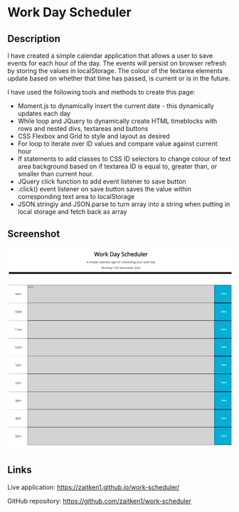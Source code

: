 # Work Day Scheduler

## Description

I have created a simple calendar application that allows a user to save events for each hour of the day. The events will persist on browser refresh by storing the values in localStorage. The colour of the textarea elements update based on whether that time has passed, is current or is in the future.

I have used the following tools and methods to create this page:

* Moment.js to dynamically insert the current date - this dynamically updates each day
* While loop and JQuery to dynamically create HTML timeblocks with rows and nested divs, textareas and buttons
* CSS Flexbox and Grid to style and layout as desired
* For loop to iterate over ID values and compare value against current hour
* If statements to add classes to CSS ID selectors to change colour of text area background based on if textarea ID is equal to, greater than, or smaller than current hour.
* JQuery click function to add event listener to save button
* .click() event listener on save button saves the value within corresponding text area to localStorage
* JSON.stringiy and JSON.parse to turn array into a string when putting in local storage and fetch back as array


## Screenshot

![Screenshot of work day scheduler application](./assets/images/screenshot.png)


## Links

Live application: https://zaitken1.github.io/work-scheduler/

GitHub repository: https://github.com/zaitken1/work-scheduler

